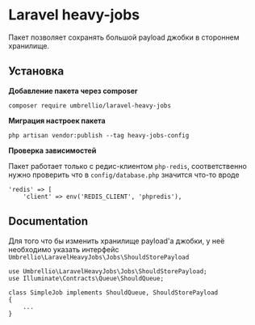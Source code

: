 # Laravel heavy-jobs

Пакет позволяет сохранять большой payload джобки в стороннем хранилище.  


## Установка

__Добавление пакета через composer__  

`composer require umbrellio/laravel-heavy-jobs`

__Миграция настроек пакета__

`php artisan vendor:publish --tag heavy-jobs-config`

__Проверка зависимостей__

Пакет работает только с редис-клиентом `php-redis`, соответственно нужно проверить что в `config/database.php` 
значится что-то вроде

```
'redis' => [
    'client' => env('REDIS_CLIENT', 'phpredis'),
```

## Documentation

Для того что бы изменить хранилище payload'a джобки, у неё необходимо указать интерфейс 
`Umbrellio\LaravelHeavyJobs\Jobs\ShouldStorePayload`

```
use Umbrellio\LaravelHeavyJobs\Jobs\ShouldStorePayload;
use Illuminate\Contracts\Queue\ShouldQueue;

class SimpleJob implements ShouldQueue, ShouldStorePayload 
{
    ...
}
``` 
